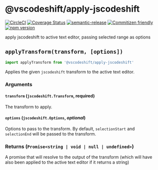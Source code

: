 # @vscodeshift/apply-jscodeshift

[![CircleCI](https://circleci.com/gh/vscodeshift/apply-jscodeshift.svg?style=svg)](https://circleci.com/gh/vscodeshift/apply-jscodeshift)
[![Coverage Status](https://codecov.io/gh/vscodeshift/apply-jscodeshift/branch/master/graph/badge.svg)](https://codecov.io/gh/vscodeshift/apply-jscodeshift)
[![semantic-release](https://img.shields.io/badge/%20%20%F0%9F%93%A6%F0%9F%9A%80-semantic--release-e10079.svg)](https://github.com/semantic-release/semantic-release)
[![Commitizen friendly](https://img.shields.io/badge/commitizen-friendly-brightgreen.svg)](http://commitizen.github.io/cz-cli/)
[![npm version](https://badge.fury.io/js/%40vscodeshift%2Fapply-jscodeshift.svg)](https://badge.fury.io/js/%40vscodeshift%2Fapply-jscodeshift)

apply jscodeshift to active text editor, passing selected range as options

## `applyTransform(transform, [options])`

```ts
import applyTransform from '@vscodeshift/apply-jscodeshift'
```

Applies the given `jscodeshift` transform to the active text editor.

### Arguments

#### `transform` (`jscodeshift.Transform`, **required**)

The transform to apply.

#### `options` (`jscodeshift.Options`, _optional_)

Options to pass to the transform. By default, `selectionStart`
and `selectionEnd` will be passed to the transform.

### Returns (`Promise<string | void | null | undefined>`)

A promise that will resolve to the output of the transform
(which will have also been applied to the active text editor
if it returns a string)
